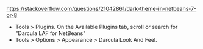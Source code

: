https://stackoverflow.com/questions/21042861/dark-theme-in-netbeans-7-or-8

* Tools > Plugins. On the Available Plugins tab, scroll or search for "Darcula LAF for NetBeans"
* Tools > Options > Appearance > Darcula Look And Feel.
